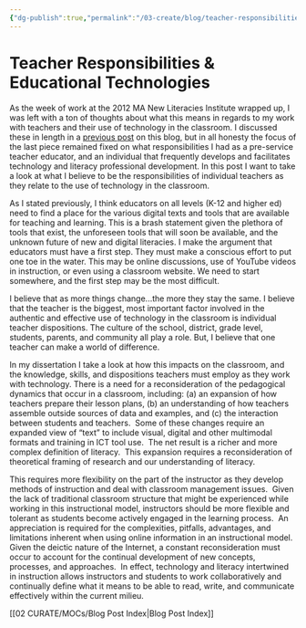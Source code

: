 ```yaml
---
{"dg-publish":true,"permalink":"/03-create/blog/teacher-responsibilities-and-educational-technologies/","title":"Teacher Responsibilities & Educational Technologies","tags":["edtech","education","literacy","technology"]}
---
```


# Teacher Responsibilities & Educational Technologies

As the week of work at the 2012 MA New Literacies Institute wrapped up, I was left with a ton of thoughts about what this means in regards to my work with teachers and their use of technology in the classroom. I discussed these in length in a [previous post](http://wiobyrne.blogspot.com/2012/08/responsibility-and-educational.html) on this blog, but in all honesty the focus of the last piece remained fixed on what responsibilities I had as a pre-service teacher educator, and an individual that frequently develops and facilitates technology and literacy professional development. In this post I want to take a look at what I believe to be the responsibilities of individual teachers as they relate to the use of technology in the classroom.

As I stated previously, I think educators on all levels (K-12 and higher ed) need to find a place for the various digital texts and tools that are available for teaching and learning. This is a brash statement given the plethora of tools that exist, the unforeseen tools that will soon be available, and the unknown future of new and digital literacies. I make the argument that educators must have a first step. They must make a conscious effort to put one toe in the water. This may be online discussions, use of YouTube videos in instruction, or even using a classroom website. We need to start somewhere, and the first step may be the most difficult.

I believe that as more things change...the more they stay the same. I believe that the teacher is the biggest, most important factor involved in the authentic and effective use of technology in the classroom is individual teacher dispositions. The culture of the school, district, grade level, students, parents, and community all play a role. But, I believe that one teacher can make a world of difference.

In my dissertation I take a look at how this impacts on the classroom, and the knowledge, skills, and dispositions teachers must employ as they work with technology. There is a need for a reconsideration of the pedagogical dynamics that occur in a classroom, including: (a) an expansion of how teachers prepare their lesson plans, (b) an understanding of how teachers assemble outside sources of data and examples, and (c) the interaction between students and teachers.  Some of these changes require an expanded view of “text” to include visual, digital and other multimodal formats and training in ICT tool use.  The net result is a richer and more complex definition of literacy.  This expansion requires a reconsideration of theoretical framing of research and our understanding of literacy.

This requires more flexibility on the part of the instructor as they develop methods of instruction and deal with classroom management issues.  Given the lack of traditional classroom structure that might be experienced while working in this instructional model, instructors should be more flexible and tolerant as students become actively engaged in the learning process.  An appreciation is required for the complexities, pitfalls, advantages, and limitations inherent when using online information in an instructional model.  Given the deictic nature of the Internet, a constant reconsideration must occur to account for the continual development of new concepts, processes, and approaches.  In effect, technology and literacy intertwined in instruction allows instructors and students to work collaboratively and continually define what it means to be able to read, write, and communicate effectively within the current milieu.

[[02 CURATE/MOCs/Blog Post Index\|Blog Post Index]]